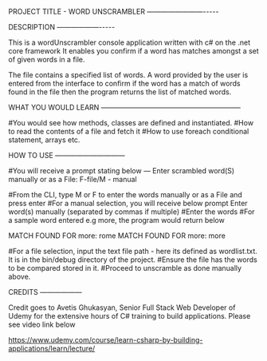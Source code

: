 
PROJECT TITLE - WORD UNSCRAMBLER
————————-----


DESCRIPTION
——————-----

This is a wordUnscrambler console application written with c# on the .net core framework
It enables you confirm if a word has matches amongst a set of given words in a file.

The file contains a specified list of words. A word provided by the user is entered from the interface to confirm if the word has a match of words found in the file then the program returns the list of matched words.

WHAT YOU WOULD LEARN
————————————————————

#You would see how methods, classes are defined and instantiated.
#How to read the contents of a file and fetch it
#How to use foreach conditional statement, arrays etc.

HOW TO USE
——————————

#You will receive a prompt stating below —
Enter scrambled word(S) manually or as a File: F-file/M - manual

#From the CLI, type M or F to enter the words manually or as a File and press enter
#For a manual selection, you will receive below prompt
Enter word(s) manually (separated by commas if multiple)
#Enter the words 
#For a sample word entered e.g more, the program would return below

MATCH FOUND FOR more: rome
MATCH FOUND FOR more: more

#For a file selection, input the text file path - here its defined as wordlist.txt. It is in the bin/debug directory of the project. 
#Ensure the file has the words to be compared stored in it. 
#Proceed to unscramble as done manually above.


CREDITS
——————

Credit goes to Avetis Ghukasyan, Senior Full Stack Web Developer of Udemy for the extensive hours of C# training to build applications. Please see video link below

https://www.udemy.com/course/learn-csharp-by-building-applications/learn/lecture/